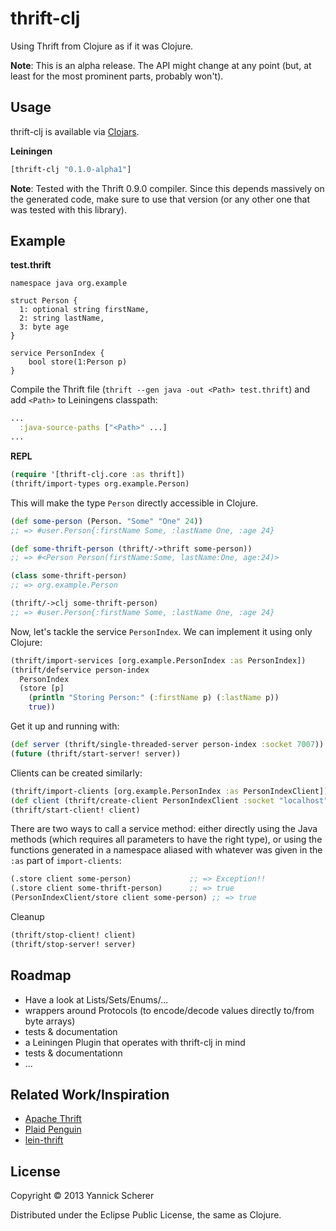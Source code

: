 # thrift-clj

Using Thrift from Clojure as if it was Clojure.

__Note__: This is an alpha release. The API might change at any point (but, at least for the most prominent parts, 
probably won't).

## Usage

thrift-clj is available via [Clojars](http://clojars.org/thrift-clj).

__Leiningen__

```clojure
[thrift-clj "0.1.0-alpha1"]
```

__Note__: Tested with the Thrift 0.9.0 compiler. Since this depends massively on the generated code, make sure to use
that version (or any other one that was tested with this library).

## Example

__test.thrift__

```thrift
namespace java org.example

struct Person {
  1: optional string firstName,
  2: string lastName,
  3: byte age
}

service PersonIndex {
    bool store(1:Person p)
}
```

Compile the Thrift file (`thrift --gen java -out <Path> test.thrift`) and add `<Path>` to 
Leiningens classpath:

```clojure
...
  :java-source-paths ["<Path>" ...]
...
```

__REPL__

```clojure
(require '[thrift-clj.core :as thrift])
(thrift/import-types org.example.Person)
```

This will make the type `Person` directly accessible in Clojure.

```clojure
(def some-person (Person. "Some" "One" 24))
;; => #user.Person{:firstName Some, :lastName One, :age 24}

(def some-thrift-person (thrift/->thrift some-person))
;; => #<Person Person(firstName:Some, lastName:One, age:24)>

(class some-thrift-person)
;; => org.example.Person

(thrift/->clj some-thrift-person)
;; => #user.Person{:firstName Some, :lastName One, :age 24}
``` 

Now, let's tackle the service `PersonIndex`. We can implement it using only Clojure:

```clojure
(thrift/import-services [org.example.PersonIndex :as PersonIndex])
(thrift/defservice person-index
  PersonIndex
  (store [p]
    (println "Storing Person:" (:firstName p) (:lastName p))
    true))
```

Get it up and running with:

```clojure
(def server (thrift/single-threaded-server person-index :socket 7007))
(future (thrift/start-server! server))
```

Clients can be created similarly:

```clojure
(thrift/import-clients [org.example.PersonIndex :as PersonIndexClient])
(def client (thrift/create-client PersonIndexClient :socket "localhost" 7007))
(thrift/start-client! client)
```

There are two ways to call a service method: either directly using the Java methods 
(which requires all parameters to have the right type), or using the functions generated
in a namespace aliased with whatever was given in the `:as` part of `import-clients`:

```clojure
(.store client some-person)             ;; => Exception!!
(.store client some-thrift-person)      ;; => true
(PersonIndexClient/store client some-person) ;; => true
```

Cleanup

```clojure
(thrift/stop-client! client)
(thrift/stop-server! server)
```

## Roadmap

- Have a look at Lists/Sets/Enums/...
- wrappers around Protocols (to encode/decode values directly to/from byte arrays)
- tests & documentation
- a Leiningen Plugin that operates with thrift-clj in mind
- tests & documentationn
- ...

## Related Work/Inspiration

- [Apache Thrift](https://github.com/apache/thrift)
- [Plaid Penguin](https://github.com/ithayer/plaid-penguin)
- [lein-thrift](https://github.com/kurtharriger/lein-thrift)

## License

Copyright &copy; 2013 Yannick Scherer

Distributed under the Eclipse Public License, the same as Clojure.

